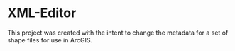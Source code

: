 # XML-Editor
This project was created with the intent to change the metadata for a set of shape files for use in ArcGIS.
